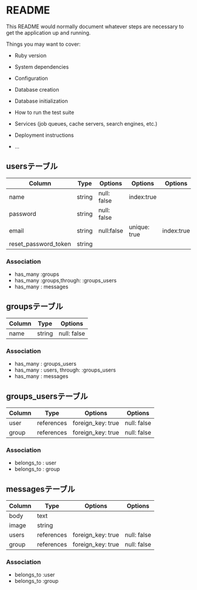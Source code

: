 # README

This README would normally document whatever steps are necessary to get the
application up and running.

Things you may want to cover:

* Ruby version

* System dependencies

* Configuration

* Database creation

* Database initialization

* How to run the test suite

* Services (job queues, cache servers, search engines, etc.)

* Deployment instructions

* ...

## usersテーブル

|Column|Type|Options|Options|Options|
|------|----|-------|-------|-------|
|name|string|null: false|index:true|
|password|string|null: false|
|email|string|null:false|unique: true|index:true|
|reset_password_token|string|

### Association
- has_many :groups
- has_many :groups,through: :groups_users
- has_many : messages



## groupsテーブル
|Column|Type|Options|
|------|----|-------|
|name|string|null: false|

### Association
- has_many : groups_users
- has_many : users, through: :groups_users
- has_many : messages

## groups_usersテーブル

|Column|Type|Options|Options|
|------|----|-------|-------|
|user|references|foreign_key: true|null: false|
|group|references|foreign_key: true|null: false|

### Association
- belongs_to : user
- belongs_to : group


## messagesテーブル

|Column|Type|Options|Options|
|------|----|-------|-------|
|body|text|
|image|string|
|users|references|foreign_key: true|null: false|
|group|references|foreign_key: true|null: false|

### Association
- belongs_to :user
- belongs_to :group
